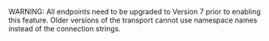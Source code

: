 WARNING: All endpoints need to be upgraded to Version 7 prior to enabling this feature. Older versions of the transport cannot use namespace names instead of the connection strings.
